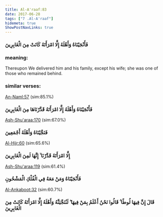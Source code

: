 ```yaml
---
title: Al-A'raaf:83
date: 2017-06-28
tags: ["7 .Al-A'raaf"]
hidemeta: true 
ShowPostNavLinks: true 
---
```

### فَأَنْجَيْنَاهُ وَأَهْلَهُ إِلَّا امْرَأَتَهُ كَانَتْ مِنَ الْغَابِرِينَ
### meaning: 
Thereupon We delivered him and his family, except his wife; she was one of those who remained behind.
### similar verses: 

[An-Naml:57](/27/57) (sim:85.1%)

### فَأَنْجَيْنَاهُ وَأَهْلَهُ إِلَّا امْرَأَتَهُ قَدَّرْنَاهَا مِنَ الْغَابِرِينَ

[Ash-Shu'araa:170](/26/170) (sim:67.0%)

### فَنَجَّيْنَاهُ وَأَهْلَهُ أَجْمَعِينَ

[Al-Hijr:60](/15/60) (sim:65.6%)

### إِلَّا امْرَأَتَهُ قَدَّرْنَا ۙ إِنَّهَا لَمِنَ الْغَابِرِينَ

[Ash-Shu'araa:119](/26/119) (sim:61.4%)

### فَأَنْجَيْنَاهُ وَمَنْ مَعَهُ فِي الْفُلْكِ الْمَشْحُونِ

[Al-Ankaboot:32](/29/32) (sim:60.7%)

### قَالَ إِنَّ فِيهَا لُوطًا ۚ قَالُوا نَحْنُ أَعْلَمُ بِمَنْ فِيهَا ۖ لَنُنَجِّيَنَّهُ وَأَهْلَهُ إِلَّا امْرَأَتَهُ كَانَتْ مِنَ الْغَابِرِينَ
